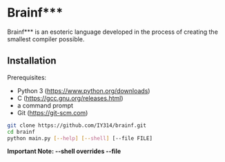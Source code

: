 # Brainf***
Brainf*** is an esoteric language developed in the process of creating the smallest compiler possible.

## Installation
Prerequisites:
- Python 3 (https://www.python.org/downloads)
- C (https://gcc.gnu.org/releases.html)
- a command prompt
- Git (https://git-scm.com)

```sh
git clone https://github.com/IY314/brainf.git
cd brainf
python main.py [--help] [--shell] [--file FILE]
```
**Important Note: --shell overrides --file**
